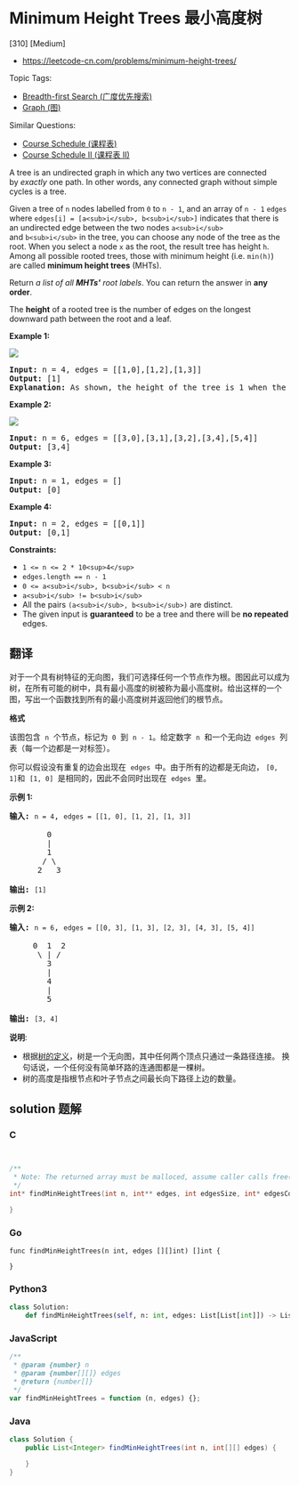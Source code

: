 # Minimum Height Trees 最小高度树

[310] [Medium]

- https://leetcode-cn.com/problems/minimum-height-trees/

Topic Tags:

- [Breadth-first Search (广度优先搜索)](https://leetcode-cn.com/tag/breadth-first-search/)
- [Graph (图)](https://leetcode-cn.com/tag/graph/)

Similar Questions:

- [Course Schedule (课程表)](https://leetcode-cn.com/problems/course-schedule/)
- [Course Schedule II (课程表 II)](https://leetcode-cn.com/problems/course-schedule-ii/)

A tree is an undirected graph in which any two vertices are connected by *exactly* one path. In other words, any connected graph without simple cycles is a tree.

Given a tree of `n` nodes labelled from `0` to `n - 1`, and an array of `n - 1` `edges` where `edges[i] = [a<sub>i</sub>, b<sub>i</sub>]` indicates that there is an undirected edge between the two nodes `a<sub>i</sub>` and `b<sub>i</sub>` in the tree, you can choose any node of the tree as the root. When you select a node `x` as the root, the result tree has height `h`. Among all possible rooted trees, those with minimum height (i.e. `min(h)`)  are called **minimum height trees** (MHTs).

Return _a list of all **MHTs'** root labels_. You can return the answer in **any order**.

The **height** of a rooted tree is the number of edges on the longest downward path between the root and a leaf.

**Example 1:**

![](https://assets.leetcode.com/uploads/2020/09/01/e1.jpg)

<pre><strong>Input:</strong> n = 4, edges = [[1,0],[1,2],[1,3]]
<strong>Output:</strong> [1]
<strong>Explanation:</strong> As shown, the height of the tree is 1 when the root is the node with label 1 which is the only MHT.
</pre>

**Example 2:**

![](https://assets.leetcode.com/uploads/2020/09/01/e2.jpg)

<pre><strong>Input:</strong> n = 6, edges = [[3,0],[3,1],[3,2],[3,4],[5,4]]
<strong>Output:</strong> [3,4]
</pre>

**Example 3:**

<pre><strong>Input:</strong> n = 1, edges = []
<strong>Output:</strong> [0]
</pre>

**Example 4:**

<pre><strong>Input:</strong> n = 2, edges = [[0,1]]
<strong>Output:</strong> [0,1]
</pre>

**Constraints:**

- `1 <= n <= 2 * 10<sup>4</sup>`
- `edges.length == n - 1`
- `0 <= a<sub>i</sub>, b<sub>i</sub> < n`
- `a<sub>i</sub> != b<sub>i</sub>`
- All the pairs `(a<sub>i</sub>, b<sub>i</sub>)` are distinct.
- The given input is **guaranteed** to be a tree and there will be **no repeated** edges.

## 翻译

对于一个具有树特征的无向图，我们可选择任何一个节点作为根。图因此可以成为树，在所有可能的树中，具有最小高度的树被称为最小高度树。给出这样的一个图，写出一个函数找到所有的最小高度树并返回他们的根节点。

**格式**

该图包含  `n`  个节点，标记为  `0`  到  `n - 1`。给定数字  `n`  和一个无向边  `edges`  列表（每一个边都是一对标签）。

你可以假设没有重复的边会出现在  `edges`  中。由于所有的边都是无向边， `[0, 1]`和  `[1, 0]`  是相同的，因此不会同时出现在  `edges`  里。

**示例 1:**

<pre><strong>输入:</strong> <code>n = 4</code>, <code>edges = [[1, 0], [1, 2], [1, 3]]</code>

        0
        |
        1
       / \
      2   3 

<strong>输出:</strong> <code>[1]</code>
</pre>

**示例 2:**

<pre><strong>输入:</strong> <code>n = 6</code>, <code>edges = [[0, 3], [1, 3], [2, 3], [4, 3], [5, 4]]</code>

     0  1  2
      \ | /
        3
        |
        4
        |
        5 

<strong>输出:</strong> <code>[3, 4]</code></pre>

**说明**:

- 根据[树的定义](https://baike.baidu.com/item/%E6%A0%91/2699484?fromtitle=%E6%95%B0%E6%8D%AE%E7%BB%93%E6%9E%84+%E6%A0%91&fromid=12062173&fr=aladdin)，树是一个无向图，其中任何两个顶点只通过一条路径连接。 换句话说，一个任何没有简单环路的连通图都是一棵树。
- 树的高度是指根节点和叶子节点之间最长向下路径上边的数量。

## solution 题解

### C

```c


/**
 * Note: The returned array must be malloced, assume caller calls free().
 */
int* findMinHeightTrees(int n, int** edges, int edgesSize, int* edgesColSize, int* returnSize){

}
```

### Go

```golang
func findMinHeightTrees(n int, edges [][]int) []int {

}
```

### Python3

```python
class Solution:
    def findMinHeightTrees(self, n: int, edges: List[List[int]]) -> List[int]:
```

### JavaScript

```javascript
/**
 * @param {number} n
 * @param {number[][]} edges
 * @return {number[]}
 */
var findMinHeightTrees = function (n, edges) {};
```

### Java

```java
class Solution {
    public List<Integer> findMinHeightTrees(int n, int[][] edges) {

    }
}
```
